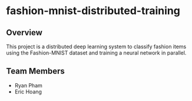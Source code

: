 # fashion-mnist-distributed-training

## Overview
This project is a distributed deep learning system to classify fashion items using the Fashion-MNIST dataset and training a neural network in parallel.

## Team Members
- Ryan Pham
- Eric Hoang
